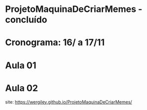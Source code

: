# ProjetoMaquinaDeCriarMemes - concluído
# Cronograma: 16/ a 17/11
# Aula 01 
# Aula 02
site: https://wergiley.github.io/ProjetoMaquinaDeCriarMemes/
